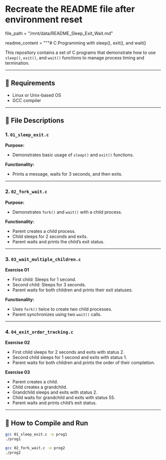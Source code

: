 # Recreate the README file after environment reset

file_path = "/mnt/data/README_Sleep_Exit_Wait.md"

readme_content = """# C Programming with sleep(), exit(), and wait()

This repository contains a set of C programs that demonstrate how to use `sleep()`, `exit()`, and `wait()` functions to manage process timing and termination.

---

## 🔧 Requirements

- Linux or Unix-based OS
- GCC compiler

---

## 📁 File Descriptions

### 1. `01_sleep_exit.c`

**Purpose:**

- Demonstrates basic usage of `sleep()` and `exit()` functions.

**Functionality:**

- Prints a message, waits for 3 seconds, and then exits.

---

### 2. `02_fork_wait.c`

**Purpose:**

- Demonstrates `fork()` and `wait()` with a child process.

**Functionality:**

- Parent creates a child process.
- Child sleeps for 2 seconds and exits.
- Parent waits and prints the child’s exit status.

---

### 3. `03_wait_multiple_children.c`

**Exercise 01**

- First child: Sleeps for 1 second.
- Second child: Sleeps for 3 seconds.
- Parent waits for both children and prints their exit statuses.

**Functionality:**

- Uses `fork()` twice to create two child processes.
- Parent synchronizes using two `wait()` calls.

---

### 4. `04_exit_order_tracking.c`

**Exercise 02**

- First child sleeps for 2 seconds and exits with status 2.
- Second child sleeps for 1 second and exits with status 1.
- Parent waits for both children and prints the order of their completion.

**Exercise 03**

- Parent creates a child.
- Child creates a grandchild.
- Grandchild sleeps and exits with status 2.
- Child waits for grandchild and exits with status 55.
- Parent waits and prints child’s exit status.

---

## 🧪 How to Compile and Run

```sh
gcc 01_sleep_exit.c -o prog1
./prog1

gcc 02_fork_wait.c -o prog2
./prog2
